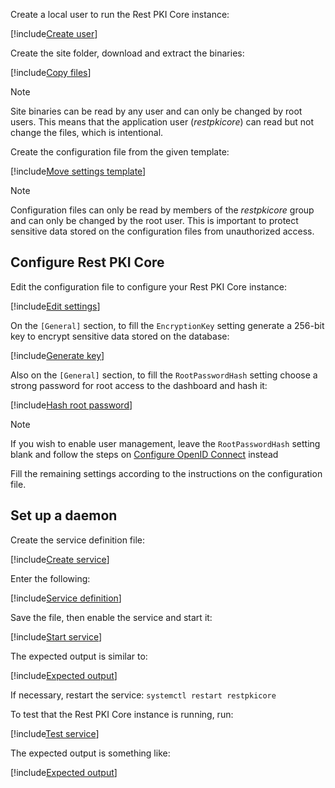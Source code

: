 ﻿Create a local user to run the Rest PKI Core instance:

[!include[Create user](../../../../../../../includes/rest-pki/core/linux/create-user.md)]

Create the site folder, download and extract the binaries:

<!--
> [!NOTE]
> To test the [next version](../../../changelog.md#vnext) of Rest PKI Core, currently in Release Candidate stage, replace `restpkicore-x.y.z.tar.gz` on the following commands
> with `restpkicore-3.0.0-rc01.tar.gz`. **Beware**: Release Candidate versions are not production-ready and thus should only be installed on staging or test environments!
-->

[!include[Copy files](../../../../../../../includes/rest-pki/core/linux/copy-files.md)]

> [!NOTE]
> Site binaries can be read by any user and can only be changed by root users. This means that the application user (*restpkicore*) can read but not change the files, which is intentional.

Create the configuration file from the given template:

[!include[Move settings template](../../../../../../../includes/rest-pki/core/linux/move-settings-template.md)]

> [!NOTE]
> Configuration files can only be read by members of the *restpkicore* group and can only be changed by the root user. This is important to protect sensitive data stored on the configuration files from unauthorized access.

## Configure Rest PKI Core

Edit the configuration file to configure your Rest PKI Core instance:

[!include[Edit settings](../../../../../../../includes/rest-pki/core/linux/edit-settings.md)]

<a name="encryption-key-generation" />

On the `[General]` section, to fill the `EncryptionKey` setting generate a 256-bit key to encrypt sensitive data stored on the database:

[!include[Generate key](../../../../../../../includes/rest-pki/core/linux/gen-key.md)]

Also on the `[General]` section, to fill the `RootPasswordHash` setting choose a strong password for root access to the dashboard and hash it:

[!include[Hash root password](../../../../../../../includes/rest-pki/core/linux/hash-root-pass.md)]

> [!NOTE]
> If you wish to enable user management, leave the `RootPasswordHash` setting blank and follow the steps on [Configure OpenID Connect](../../configure-oidc.md) instead

Fill the remaining settings according to the instructions on the configuration file.

## Set up a daemon

Create the service definition file:

[!include[Create service](../../../../../../../includes/rest-pki/core/linux/create-service.md)]

Enter the following:

[!include[Service definition](../../../../../../../includes/rest-pki/core/linux/service-definition.md)]

Save the file, then enable the service and start it:

[!include[Start service](../../../../../../../includes/rest-pki/core/linux/start-service.md)]

The expected output is similar to:

[!include[Expected output](../../../../../../../includes/rest-pki/core/linux/start-service-output.md)]

If necessary, restart the service: `systemctl restart restpkicore`

To test that the Rest PKI Core instance is running, run:

[!include[Test service](../../../../../../../includes/rest-pki/core/linux/test-service.md)]

The expected output is something like:

[!include[Expected output](../../../../../../../includes/rest-pki/core/linux/test-service-output.md)]
